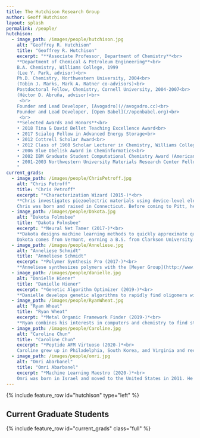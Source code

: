 ```yaml
---
title: The Hutchison Research Group
author: Geoff Hutchison
layout: splash
permalink: /people/
hutchison:
  - image_path: /images/people/hutchison.jpg
    alt: "Geoffrey R. Hutchison"
    title: "Geoffrey R. Hutchison"
    excerpt: "**Associate Professor, Department of Chemistry**<br>
    **Department of Chemical & Petroleum Engineering**<br>
    B.A. Chemistry, Williams College, 1999
    (Lee Y. Park, advisor)<br>
    Ph.D. Chemistry, Northwestern University, 2004<br>
    (Tobin J. Marks, Mark A. Ratner co-advisors)<br>
    Postdoctoral Fellow, Chemistry, Cornell University, 2004-2007<br>
    (Héctor D. Abruña, advisor)<br>
     <br>
    Founder and Lead Developer, [Avogadro](//avogadro.cc)<br>
    Founder and Lead Developer, [Open Babel](//openbabel.org)<br>
     <br>
    **Selected Awards and Honors**<br>
    • 2018 Tina & David Bellet Teaching Excellence Award<br>
    • 2017 Scialog Fellow in Advanced Energy Storage<br>
    • 2012 Cottrell Scholar Award<br>
    • 2012 Class of 1960 Scholar Lecturer in Chemistry, Williams College<br>
    • 2006 Blue Obelisk Award in Cheminformatics<br>
    • 2002 IBM Graduate Student Computational Chemistry Award (American Chemical Society)<br>
    • 2001-2003 Northwestern University Materials Research Center Fellowship<br>
    "
current_grads:
  - image_path: /images/people/ChrisPetroff.jpg
    alt: "Chris Petroff"
    title: "Chris Petroff"
    excerpt: "*Characterization Wizard (2015-)*<br>
    **Chris investigates piezoelectric materials using device-level electromechanical testing.**
    Chris was born and raised in Connecticut. Before coming to Pitt, he earned a B.S. in chemistry from Boston College where he spent two years researching metal-organic frameworks and nanoparticles. An avid runner, Chris ran cross country and track in high school before picking up marathoning in college; he has completed six marathons including Pittsburgh, Chicago, Berlin, and Boston"
  - image_path: /images/people/Dakota.jpg
    alt: "Dakota Folmsbee"
    title: "Dakota Folmsbee"
    excerpt: "*Neural Net Tamer (2017-)*<br>
    **Dakota designs machine learning methods to quickly approximate quantum chemical methods.**
    Dakota comes from Vermont, earning a B.S. from Clarkson University."
  - image_path: /images/people/Anneliese.jpg
    alt: "Anneliese Schmidt"
    title: "Anneliese Schmidt"
    excerpt: "*Polymer Synthesis Pro (2017-)*<br>
    **Anneliese synthesizes polymers with the [Meyer Group](http://www.meyer-chemistry.com), designing conjugated, polarizable sequenced oligomers for high capacitance energy storage.** Anneliese received her B.S. in chemistry from the University of South Carolina Upstate, with industrial research at Milliken and Company, where she synthesized small molecules as additives to improve various polymers’ properties, e.g. toughness or permeability.  The goal of my current project is to understand how the sequence of polymer side chains affects the dielectric constant of the polymer."
  - image_path: /images/people/danielle.jpg
    alt: "Danielle Hiener"
    title: "Danielle Hiener"
    excerpt: "*Genetic Algorithm Optimizer (2019-)*<br>
    **Danielle develops genetic algorithms to rapidly find oligomers with interesting electronic structure properties.** Danielle grew up in the Pittsburgh region and attended Grove City College, where she earned her B.S. in Chemistry. As an undergrad, she participated in computational research exploring temporary anion states. She enjoys sewing and ballroom/swing dancing."
  - image_path: /images/people/RyanWheat.jpg
    alt: "Ryan Wheat"
    title: "Ryan Wheat"
    excerpt: "*Metal Organic Framework Finder (2019-)*<br>
    **Ryan combines his interests in computers and chemistry to find stable metal-organic frameworks for new properties.** Ryan received his B.S. in Chemistry and a Minor in Music from the Florida Institute of Technology. Spending the majority of his life in a small city in Florida, he finds Pittsburgh to be far colder and noisier."
  - image_path: /images/people/Caroline.jpg
    alt: "Caroline Chun"
    title: "Caroline Chun"
    excerpt: "*Peptide AFM Virtuoso (2020-)*<br>
    Caroline grew up in Philadelphia, South Korea, and Virginia and received a B.S. in Chemistry from the University of Virginia. Some of her interests include traveling, strolling around, and reading magical realism literature."
  - image_path: /images/people/omri.jpg
    alt: "Omri Abarbanel"
    title: "Omri Abarbanel"
    excerpt: "*Machine Learning Maestro (2020-)*<br>
    Omri was born in Israel and moved to the United States in 2011. He got his BS in Chemistry from CUNY Hunter College in 2017, and did a research internship on second harmonic generation imaging of peptide self-assembly structures with Dr. Rein Ulijn at CUNY Advanced Science Research Center. After that, he moved to Pittsburgh in 2018 to start his graduate program in Chemistry at the University of Pittsburgh."
---
```


{% include feature_row id="hutchison" type="left" %}

## Current Graduate Students

{% include feature_row id="current_grads" class="full" %}
